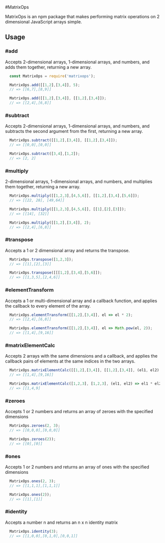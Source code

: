 #MatrixOps

MatrixOps is an npm package that makes performing matrix operations on 2 dimensional JavaScript arrays simple.

## Usage
### #add

Accepts 2-dimensional arrays, 1-dimensional arrays, and numbers, and adds them together, returning a new array.

```JavaScript
  const MatrixOps = require('matrixops');

  MatrixOps.add([[1,2],[3,4]], 5);
  // => [[6,7],[8,9]]

  MatrixOps.add([[1,2],[3,4]], [[1,2],[3,4]]);
  // => [[2,4],[6,8]]
```

### #subtract

Accepts 2-dimensional arrays, 1-dimensional arrays, and numbers, and subtracts the second argument from the first, returning a new array.

```JavaScript
  MatrixOps.subtract([[1,2],[3,4]], [[1,2],[3,4]]);
  // => [[0,0],[0,0]]

  MatrixOps.subtract([3,4],[1,2]);
  // => [2, 2]
```

### #multiply

2-dimensional arrays, 1-dimensional arrays, and numbers, and multiplies them together, returning a new array.

```JavaScript
  MatrixOps.multiply([[1,2,3],[4,5,6]], [[1,2],[3,4],[5,6]]);
  // => [[22, 28], [49,64]]

  MatrixOps.multiply([[1,2,3],[4,5,6]], [[1],[2],[3]]);
  // => [[14], [32]]

  MatrixOps.multiply([[1,2],[3,4]], 2);
  // => [[2,4],[6,8]]
```

### #transpose

Accepts a 1 or 2 dimensional array and returns the transpose.

```JavaScript
  MatrixOps.transpose([1,2,3]);
  // => [[1],[2],[3]]

  MatrixOps.transpose([[[1,2],[3,4],[5,6]]);
  // => [[1,3,5],[2,4,6]]
```

### #elementTransform

Accepts a 1 or multi-dimensional array and a callback function, and applies the callback to every element of the array.

```JavaScript
  MatrixOps.elementTransform([[1,2],[3,4]], el => el * 2);
  // => [[2,4],[6,8]]

  MatrixOps.elementTransform([[1,2],[3,4]], el => Math.pow(el, 2));
  // => [[1,4],[9,16]]
```

### #matrixElementCalc

Accepts 2 arrays with the same dimensions and a callback, and applies the callback pairs of elements at the same indices in the two arrays.

```JavaScript
  MatrixOps.matrixElementCalc([[1,2],[3,4]], [[1,2],[3,4]], (el1, el2) => el1 * el2);
  // => [[1,4],[9,16]]

  MatrixOps.matrixElementCalc([1,2,3], [1,2,3], (el1, el2) => el1 * el2);
  // => [[1,4,9]
```

### #zeroes

Accepts 1 or 2 numbers and returns an array of zeroes with the specified dimensions

```JavaScript
  MatrixOps.zeroes(2, 3);
  // => [[0,0,0],[0,0,0]]

  MatrixOps.zeroes(2));
  // => [[0],[0]]
```

### #ones

Accepts 1 or 2 numbers and returns an array of ones with the specified dimensions

```JavaScript
  MatrixOps.ones(2, 3);
  // => [[1,1,1],[1,1,1]]

  MatrixOps.ones(2));
  // => [[1],[1]]
```

### #identity

Accepts a number n and returns an n x n identity matrix

```JavaScript
  MatrixOps.identity(3);
  // => [[1,0,0],[0,1,0],[0,0,1]]
```
